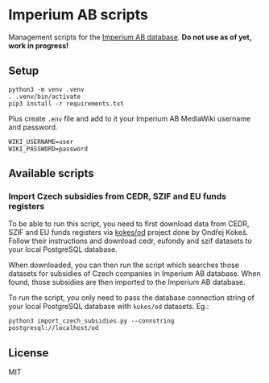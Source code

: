 # Imperium AB scripts

Management scripts for the [Imperium AB database](https://imperiumab.investigace.cz/). **Do not use as of yet, work in progress!**

## Setup

```
python3 -m venv .venv
. .venv/bin/activate
pip3 install -r requirements.txt
```

Plus create `.env` file and add to it your Imperium AB MediaWiki username and password.

```
WIKI_USERNAME=user
WIKI_PASSWORD=password
```

## Available scripts

### Import Czech subsidies from CEDR, SZIF and EU funds registers

To be able to run this script, you need to first download data from CEDR, SZIF and EU funds registers via [kokes/od](https://github.com/kokes/od) project done by Ondřej Kokeš. Follow their instructions and download cedr, eufondy and szif datasets to your local PostgreSQL database.

When downloaded, you can then run the script which searches those datasets for subsidies of Czech companies in Imperium AB database. When found, those subsidies are then imported to the Imperium AB database.

To run the script, you only need to pass the database connection string of your local PostgreSQL database with `kokes/od` datasets. Eg.:

```
python3 import_czech_subsidies.py --connstring postgresql://localhost/od
```

## License

MIT
